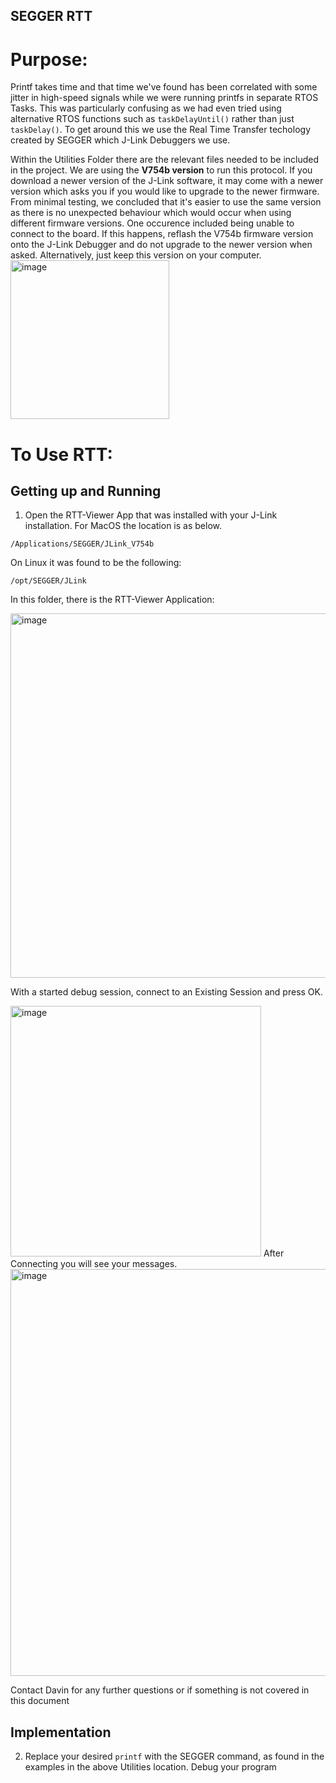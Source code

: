 ## SEGGER RTT

# Purpose:
Printf takes time and that time we've found has been correlated with some jitter in high-speed signals while we were running printfs in separate RTOS Tasks. This was particularly confusing as we had even tried using alternative RTOS functions such as `taskDelayUntil()` rather than just `taskDelay()`. To get around this we use the Real Time Transfer techology created by SEGGER which J-Link Debuggers we use.


Within the Utilities Folder there are the relevant files needed to be included in the project. We are using the **V754b version** to run this protocol. If you download a newer version of the J-Link software, it may come with a newer version which asks you if you would like to upgrade to the newer firmware. From minimal testing, we concluded that it's easier to use the same version as there is no unexpected behaviour which would occur when using different firmware versions. One occurence included being unable to connect to the board. If this happens, reflash the V754b firmware version onto the J-Link Debugger and do not upgrade to the newer version when asked. Alternatively, just keep this version on your computer.
<img width="254" alt="image" src="https://user-images.githubusercontent.com/24193569/158081376-431b5f91-21ee-4337-9924-9519860ed882.png">

# To Use RTT:

## Getting up and Running
1. Open the RTT-Viewer App that was installed with your J-Link installation. For MacOS the location is as below.

```
/Applications/SEGGER/JLink_V754b
```

On Linux it was found to be the following: 

```
/opt/SEGGER/JLink
```
In this folder, there is the RTT-Viewer Application:

<img width="583" alt="image" src="https://user-images.githubusercontent.com/24193569/158081685-f96fc07c-da76-4df1-b647-d31775615361.png">

With a started debug session, connect to an Existing Session and press OK.

<img width="401" alt="image" src="https://user-images.githubusercontent.com/24193569/158081714-de028d23-78bb-404d-8329-918c82f23703.png">
After Connecting you will see your messages.

<img width="651" alt="image" src="https://user-images.githubusercontent.com/24193569/158081726-6f9d5378-8b61-4cdb-94be-fe41ae85d5ec.png">

Contact Davin for any further questions or if something is not covered in this document

## Implementation
2. Replace your desired `printf` with the SEGGER command, as found in the examples in the above Utilities location. Debug your program
